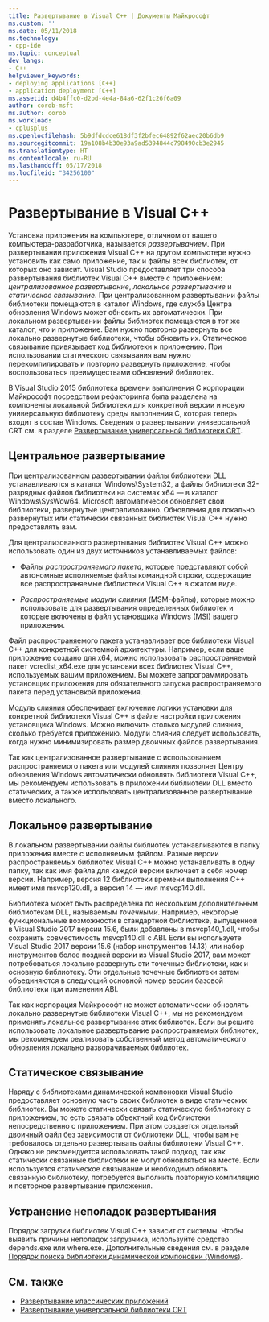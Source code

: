 ```yaml
---
title: Развертывание в Visual C++ | Документы Майкрософт
ms.custom: ''
ms.date: 05/11/2018
ms.technology:
- cpp-ide
ms.topic: conceptual
dev_langs:
- C++
helpviewer_keywords:
- deploying applications [C++]
- application deployment [C++]
ms.assetid: d4b4ffc0-d2bd-4e4a-84a6-62f1c26f6a09
author: corob-msft
ms.author: corob
ms.workload:
- cplusplus
ms.openlocfilehash: 5b9dfdcdce618df3f2bfec64892f62aec20b6db9
ms.sourcegitcommit: 19a108b4b30e93a9ad5394844c798490cb3e2945
ms.translationtype: HT
ms.contentlocale: ru-RU
ms.lasthandoff: 05/17/2018
ms.locfileid: "34256100"
---
```

# <a name="deployment-in-visual-c"></a>Развертывание в Visual C++

Установка приложения на компьютере, отличном от вашего компьютера-разработчика, называется *развертыванием*. При развертывании приложения Visual C++ на другом компьютере нужно установить как само приложение, так и файлы всех библиотек, от которых оно зависит. Visual Studio предоставляет три способа развертывания библиотек Visual C++ вместе с приложением: *централизованное развертывание*, *локальное развертывание* и *статическое связывание*. При централизованном развертывании файлы библиотеки помещаются в каталог Windows, где служба Центра обновления Windows может обновить их автоматически. При локальном развертывании файлы библиотек помещаются в тот же каталог, что и приложение. Вам нужно повторно развернуть все локально развернутые библиотеки, чтобы обновить их. Статическое связывание привязывает код библиотеки к приложению. При использовании статического связывания вам нужно перекомпилировать и повторно развернуть приложение, чтобы воспользоваться преимуществами обновлений библиотек.

В Visual Studio 2015 библиотека времени выполнения C корпорации Майкрософт посредством рефакторинга была разделена на компоненты локальной библиотеки для конкретной версии и новую универсальную библиотеку среды выполнения C, которая теперь входит в состав Windows. Сведения о развертывании универсальной CRT см. в разделе [Развертывание универсальной библиотеки CRT](universal-crt-deployment.md).

## <a name="central-deployment"></a>Центральное развертывание

При централизованном развертывании файлы библиотеки DLL устанавливаются в каталог Windows\System32, а файлы библиотеки 32-разрядных файлов библиотеки на системах x64 — в каталог Windows\SysWow64. Microsoft автоматически обновляет свои библиотеки, развернутые централизованно. Обновления для локально развернутых или статически связанных библиотек Visual C++ нужно предоставлять вам.

Для централизованного развертывания библиотек Visual C++ можно использовать один из двух источников устанавливаемых файлов:

- Файлы *распространяемого пакета*, которые представляют собой автономные исполняемые файлы командной строки, содержащие все распространяемые библиотеки Visual C++ в сжатом виде.

- *Распространяемые модули слияния* (MSM-файлы), которые можно использовать для развертывания определенных библиотек и которые включены в файл установщика Windows (MSI) вашего приложения.

Файл распространяемого пакета устанавливает все библиотеки Visual C++ для конкретной системной архитектуры. Например, если ваше приложение создано для x64, можно использовать распространяемый пакет vcredist_x64.exe для установки всех библиотек Visual C++, используемых вашим приложением. Вы можете запрограммировать установщик приложения для обязательного запуска распространяемого пакета перед установкой приложения.

Модуль слияния обеспечивает включение логики установки для конкретной библиотеки Visual C++ в файле настройки приложения установщика Windows. Можно включить столько модулей слияния, сколько требуется приложению. Модули слияния следует использовать, когда нужно минимизировать размер двоичных файлов развертывания.

Так как централизованное развертывание с использованием распространяемого пакета или модулей слияния позволяет Центру обновления Windows автоматически обновлять библиотеки Visual C++, мы рекомендуем использовать в приложении библиотеки DLL вместо статических, а также использовать централизованное развертывание вместо локального.

## <a name="local-deployment"></a>Локальное развертывание

В локальном развертывании файлы библиотек устанавливаются в папку приложения вместе с исполняемым файлом. Разные версии распространяемых библиотек Visual C++ можно устанавливать в одну папку, так как имя файла для каждой версии включает в себя номер версии. Например, версия 12 библиотеки времени выполнения C++ имеет имя msvcp120.dll, а версия 14 — имя msvcp140.dll.

Библиотека может быть распределена по нескольким дополнительным библиотекам DLL, называемым *точечными*. Например, некоторые функциональные возможности в стандартной библиотеке, выпущенной в Visual Studio 2017 версии 15.6, были добавлены в msvcp140_1.dll, чтобы сохранить совместимость msvcp140.dll с ABI. Если вы используете Visual Studio 2017 версии 15.6 (набор инструментов 14.13) или набор инструментов более поздней версии из Visual Studio 2017, вам может потребоваться локально развернуть эти точечные библиотеки, как и основную библиотеку. Эти отдельные точечные библиотеки затем объединяются в следующий основной номер версии базовой библиотеки при изменении ABI.

Так как корпорация Майкрософт не может автоматически обновлять локально развернутые библиотеки Visual C++, мы не рекомендуем применять локальное развертывание этих библиотек. Если вы решите использовать локальное развертывание распространяемых библиотек, мы рекомендуем реализовать собственный метод автоматического обновления локально разворачиваемых библиотек.

## <a name="static-linking"></a>Статическое связывание

Наряду с библиотеками динамической компоновки Visual Studio предоставляет основную часть своих библиотек в виде статических библиотек. Вы можете статически связать статическую библиотеку с приложением, то есть связать объектный код библиотеки непосредственно с приложением. При этом создается отдельный двоичный файл без зависимости от библиотеки DLL, чтобы вам не требовалось отдельно развертывать файлы библиотеки Visual C++. Однако не рекомендуется использовать такой подход, так как статически связанные библиотеки не могут обновляться на месте. Если используется статическое связывание и необходимо обновить связанную библиотеку, потребуется выполнить повторную компиляцию и повторное развертывание приложения.

## <a name="troubleshooting-deployment-issues"></a>Устранение неполадок развертывания

Порядок загрузки библиотек Visual C++ зависит от системы. Чтобы выявить причины неполадок загрузчика, используйте средство depends.exe или where.exe. Дополнительные сведения см. в разделе [Порядок поиска библиотеки динамической компоновки (Windows)](http://msdn.microsoft.com/library/windows/desktop/ms682586.aspx).

## <a name="see-also"></a>См. также

- [Развертывание классических приложений](../ide/deploying-native-desktop-applications-visual-cpp.md)
- [Развертывание универсальной библиотеки CRT](universal-crt-deployment.md)
